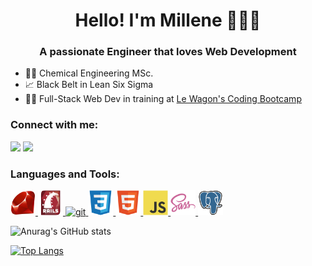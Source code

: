 <h1 align="center">Hello! I'm Millene 👩🏻‍💻</h1>

<h3 align="center">A passionate Engineer that loves Web Development</h3>

- 👩‍🔬 Chemical Engineering MSc.
- 📈 Black Belt in Lean Six Sigma
- 👩‍🎓 Full-Stack Web Dev in training at [Le Wagon's Coding Bootcamp](https://www.lewagon.com/)

<h3 align="left">Connect with me:</h3>
<p align="left">
    <a href="https://www.linkedin.com/in/millene-prado-92358798/" target="_blank"><img src="https://img.shields.io/badge/-LinkedIn-%230077B5?style=for-the-badge&logo=linkedin&logoColor=white"></a>
    <a href="https://www.instagram.com/millene_prado/" target="_blank"><img src="https://img.shields.io/badge/-Instagram-%23E4405F?style=for-the-badge&logo=instagram&logoColor=white"></a> </p>


<h3 align="left">Languages and Tools:</h3>
<p align="left">  <a href="https://www.ruby-lang.org/en/" target="_blank"> <img src="https://raw.githubusercontent.com/devicons/devicon/master/icons/ruby/ruby-original.svg" alt="ruby" width="40" height="40"/> </a> <a href="https://rubyonrails.org/" target="_blank"> <img src="https://raw.githubusercontent.com/devicons/devicon/master/icons/rails/rails-original-wordmark.svg" alt="rails" width="40" height="40"/> </a>  <a href="https://git-scm.com/" target="_blank"> <img src="https://www.vectorlogo.zone/logos/git-scm/git-scm-icon.svg" alt="git" width="40" height="40"/> </a> <a href="https://www.w3schools.com/css/" target="_blank"> <img src="https://raw.githubusercontent.com/devicons/devicon/master/icons/css3/css3-original.svg" alt="css3" width="40" height="40"/> </a> <a href="https://www.w3.org/html/" target="_blank"> <img src="https://raw.githubusercontent.com/devicons/devicon/master/icons/html5/html5-original.svg" alt="html5" width="40" height="40"/> </a> <a href="https://developer.mozilla.org/en-US/docs/Web/JavaScript" target="_blank"> <img src="https://raw.githubusercontent.com/devicons/devicon/master/icons/javascript/javascript-original.svg" alt="javascript" width="40" height="40"/> <a href="https://sass-lang.com" target="_blank"> <img src="https://raw.githubusercontent.com/devicons/devicon/master/icons/sass/sass-original.svg" alt="sass" width="40" height="40"/> </a> <a href="https://www.postgresql.org/"> <img src="https://raw.githubusercontent.com/devicons/devicon/master/icons/postgresql/postgresql-original.svg" alt="postgresql" width="40" height="40"/> </a>    </p>

<div>

![Anurag's GitHub stats](https://github-readme-stats.vercel.app/api?username=millenevprado&count_private=true?&theme=github_dark)

[![Top Langs](https://github-readme-stats.vercel.app/api/top-langs/?username=millenevprado&layout=compact&theme=github_dark)](https://github.com/anuraghazra/github-readme-stats)

